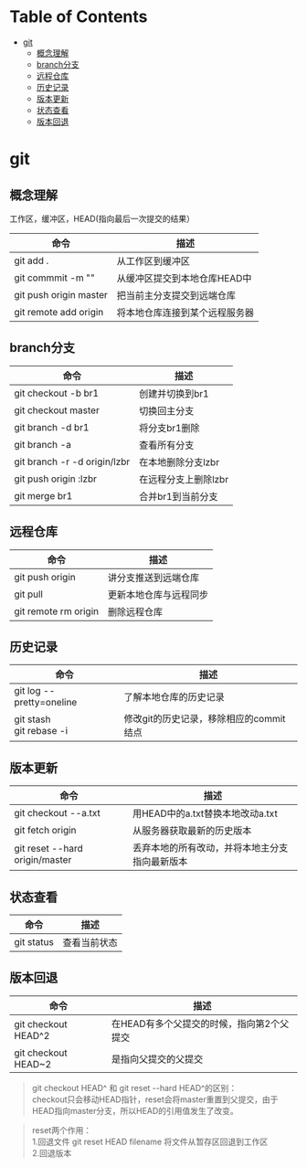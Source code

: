 Table of Contents
=================

   * [git](#git)
      * [概念理解](#概念理解)
      * [branch分支](#branch分支)
      * [远程仓库](#远程仓库)
      * [历史记录](#历史记录)
      * [版本更新](#版本更新)
      * [状态查看](#状态查看)
      * [版本回退](#版本回退)

# git
## 概念理解
工作区，缓冲区，HEAD(指向最后一次提交的结果）

命令|描述
---|---
git add . | 从工作区到缓冲区
git commmit -m "" | 从缓冲区提交到本地仓库HEAD中
git push origin master | 把当前主分支提交到远端仓库
git remote add origin <server> | 将本地仓库连接到某个远程服务器

## branch分支

命令 | 描述
---|---
git checkout -b br1 |创建并切换到br1
git checkout master | 切换回主分支
git branch -d br1 | 将分支br1删除
git branch -a | 查看所有分支
git branch -r -d origin/lzbr | 在本地删除分支lzbr
git push origin :lzbr | 在远程分支上删除lzbr
git merge br1 | 合并br1到当前分支


## 远程仓库
命令|描述
--|--
git push origin <branch> | 讲分支推送到远端仓库
git pull | 更新本地仓库与远程同步
git remote rm origin<repository> | 删除远程仓库

## 历史记录
命令|描述
--|--
git log --pretty=oneline | 了解本地仓库的历史记录
git stash <br> git rebase -i| 修改git的历史记录，移除相应的commit结点

## 版本更新
命令|描述
--|--
git checkout --a.txt | 用HEAD中的a.txt替换本地改动a.txt
git fetch origin | 从服务器获取最新的历史版本
git reset --hard origin/master | 丢弃本地的所有改动，并将本地主分支指向最新版本

## 状态查看
命令|描述
--|--
git status | 查看当前状态

## 版本回退
命令|描述
--|--
git checkout HEAD^2 | 在HEAD有多个父提交的时候，指向第2个父提交
git checkout HEAD~2 | 是指向父提交的父提交

> git checkout HEAD^ 和 git reset --hard HEAD^的区别：  
> checkout只会移动HEAD指针，reset会将master重置到父提交，由于HEAD指向master分支，所以HEAD的引用值发生了改变。  

> reset两个作用：  
> 1.回退文件 git reset HEAD filename 将文件从暂存区回退到工作区  
> 2.回退版本 